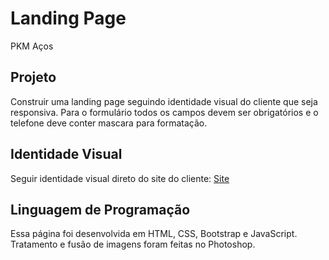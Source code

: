 # Landing Page
PKM Aços

## Projeto
Construir uma landing page seguindo identidade visual do cliente que seja responsiva.
Para o formulário todos os campos devem ser obrigatórios e o telefone deve conter mascara para formatação.

## Identidade Visual
Seguir identidade visual direto do site do cliente:
[Site](http://www.pkmacos.com.br/)

## Linguagem de Programação
Essa página foi desenvolvida em HTML, CSS, Bootstrap e JavaScript.
Tratamento e fusão de imagens foram feitas no Photoshop.
